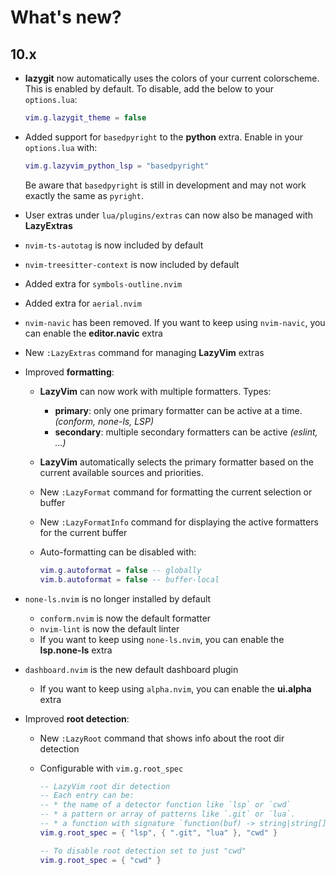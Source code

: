 # What's new?

## 10.x

- **lazygit** now automatically uses the colors of your current colorscheme.
  This is enabled by default. To disable, add the below to your `options.lua`:

  ```lua
  vim.g.lazygit_theme = false
  ```

- Added support for `basedpyright` to the **python** extra.
  Enable in your `options.lua` with:

  ```lua
  vim.g.lazyvim_python_lsp = "basedpyright"
  ```

  Be aware that `basedpyright` is still in development and
  may not work exactly the same as `pyright`.

- User extras under `lua/plugins/extras` can now also be managed
  with **LazyExtras**

- `nvim-ts-autotag` is now included by default

- `nvim-treesitter-context` is now included by default

- Added extra for `symbols-outline.nvim`

- Added extra for `aerial.nvim`

- `nvim-navic` has been removed. If you want to keep using `nvim-navic`,
  you can enable the **editor.navic** extra

- New `:LazyExtras` command for managing **LazyVim** extras

- Improved **formatting**:

  - **LazyVim** can now work with multiple formatters. Types:

    - **primary**: only one primary formatter can be active at a time.
      _(conform, none-ls, LSP)_
    - **secondary**: multiple secondary formatters can be active _(eslint, ...)_

  - **LazyVim** automatically selects the primary formatter based on the
    current available sources and priorities.

  - New `:LazyFormat` command for formatting the current selection or buffer
  - New `:LazyFormatInfo` command for displaying the active formatters
    for the current buffer
  - Auto-formatting can be disabled with:

    ```lua
    vim.g.autoformat = false -- globally
    vim.b.autoformat = false -- buffer-local
    ```

- `none-ls.nvim` is no longer installed by default

  - `conform.nvim` is now the default formatter
  - `nvim-lint` is now the default linter
  - If you want to keep using `none-ls.nvim`,
    you can enable the **lsp.none-ls** extra

- `dashboard.nvim` is the new default dashboard plugin

  - If you want to keep using `alpha.nvim`, you can enable the **ui.alpha** extra

- Improved **root detection**:

  - New `:LazyRoot` command that shows info about the root dir detection
  - Configurable with `vim.g.root_spec`

    ```lua
    -- LazyVim root dir detection
    -- Each entry can be:
    -- * the name of a detector function like `lsp` or `cwd`
    -- * a pattern or array of patterns like `.git` or `lua`.
    -- * a function with signature `function(buf) -> string|string[]`
    vim.g.root_spec = { "lsp", { ".git", "lua" }, "cwd" }

    -- To disable root detection set to just "cwd"
    vim.g.root_spec = { "cwd" }
    ```
